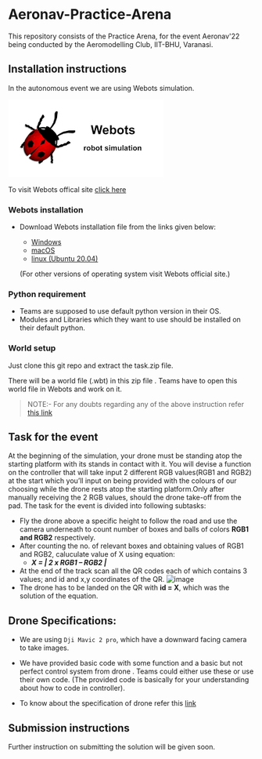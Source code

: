 # Aeronav-Practice-Arena
This repository consists of the Practice Arena, for the event  Aeronav'22 being conducted by the Aeromodelling Club, IIT-BHU, Varanasi.


## Installation instructions
In the autonomous event we are using Webots simulation.

![img1](webots.png)

To visit Webots offical site [click here](https://cyberbotics.com/)

###   Webots installation
- Download Webots installation file from the links given below:
  - [Windows](https://github.com/cyberbotics/webots/releases/download/R2022a/webots-R2022a_setup.exe)
  - [macOS](https://github.com/cyberbotics/webots/releases/download/R2022a/webots-R2022a.dmg)
  - [linux (Ubuntu 20.04)](https://github.com/cyberbotics/webots/releases/download/R2022a/webots_2022a_amd64.deb)
  
  (For other versions of operating system visit Webots official site.)

### Python requirement
-  Teams are supposed to use default python version in their OS.
-  Modules and Libraries which they want to use should be installed on their default python.

### World setup

Just clone this git repo and extract the task.zip file.

There will be a world file (.wbt) in this zip file . Teams have to open this world file in Webots and work on it.

>NOTE:- For any doubts regarding any of the above instruction refer [this link](https://cyberbotics.com/doc/guide/index)

## Task for the event
At the beginning of the simulation, your drone must be standing atop the starting platform with its stands in contact with it.
You will devise a function on the controller that will take input 2 different RGB values(RGB1 and RGB2) at the start which you’ll input on being provided with the colours of our choosing while the drone rests atop the starting platform.Only after manually receiving the 2 RGB values, should the drone take-off from the pad. The task for the event is divided into following subtasks:
- Fly the drone above a specific height to follow the road and use the camera underneath to count number of boxes and balls of colors **RGB1 and RGB2** respectively.
- After counting the no. of relevant boxes and obtaining values of RGB1 and RGB2, caluculate value of X using equation:
  - _**X = | 2 x RGB1 – RGB2 |**_
- At the end of the track scan all the QR codes each of which contains 3 values; and id and x,y coordinates of the QR.
 ![image](https://user-images.githubusercontent.com/82452505/153142152-0f7978d1-75bb-478a-8f10-8691a0ffaaee.png)
- The drone has to be landed on the QR with **id = X**, which was the solution of the equation.

## Drone Specifications:
- We are using `Dji Mavic 2 pro`, which have a downward facing camera to take images.

- We have provided basic code with some function and a basic but not perfect control system from drone . Teams could either use these or use their own code. (The provided code is basically for your understanding about how to code in controller).
- To know about the specification of drone refer this [link](https://www.cyberbotics.com/doc/guide/mavic-2-pro?version=develop#mavic2pro-field-summary)

## Submission instructions
Further instruction on submitting the solution will be given soon.
